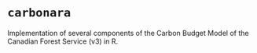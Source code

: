 # `carbonara`

Implementation of several components of the Carbon Budget Model of the Canadian Forest Service (v3) in R.

